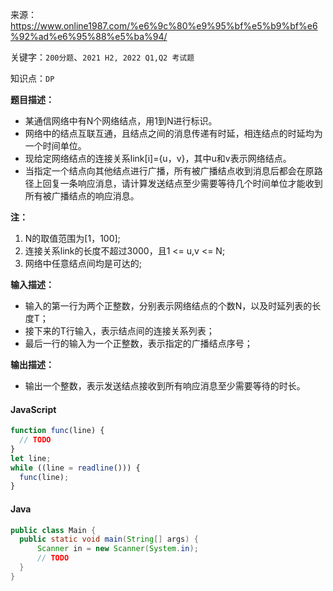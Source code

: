 来源：<https://www.online1987.com/%e6%9c%80%e9%95%bf%e5%b9%bf%e6%92%ad%e6%95%88%e5%ba%94/>

关键字：`200分题`、`2021 H2, 2022 Q1,Q2 考试题`

知识点：`DP`

**题目描述：**

* 某通信网络中有N个网络结点，用1到N进行标识。
* 网络中的结点互联互通，且结点之间的消息传递有时延，相连结点的时延均为一个时间单位。
* 现给定网络结点的连接关系link[i]={u，v}，其中u和v表示网络结点。
* 当指定一个结点向其他结点进行广播，所有被广播结点收到消息后都会在原路径上回复一条响应消息，请计算发送结点至少需要等待几个时间单位才能收到所有被广播结点的响应消息。

**注：**

1. N的取值范围为[1，100];
2. 连接关系link的长度不超过3000，且1 <= u,v <= N;
3. 网络中任意结点间均是可达的;

**输入描述：**

* 输入的第一行为两个正整数，分别表示网络结点的个数N，以及时延列表的长度T；
* 接下来的T行输入，表示结点间的连接关系列表；
* 最后一行的输入为一个正整数，表示指定的广播结点序号；

**输出描述：**

* 输出一个整数，表示发送结点接收到所有响应消息至少需要等待的时长。

<!-- tabs:start -->

#### **JavaScript**

```javascript
function func(line) {
  // TODO
}
let line;
while ((line = readline())) {
  func(line);
}
```

#### **Java**

```java
public class Main {
  public static void main(String[] args) {
      Scanner in = new Scanner(System.in);
      // TODO
  }
}
```

<!-- tabs:end -->
